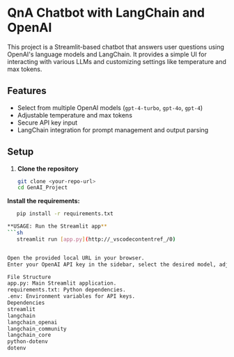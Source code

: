 # QnA Chatbot with LangChain and OpenAI

This project is a Streamlit-based chatbot that answers user questions using OpenAI's language models and LangChain. It provides a simple UI for interacting with various LLMs and customizing settings like temperature and max tokens.

## Features

- Select from multiple OpenAI models (`gpt-4-turbo`, `gpt-4o`, `gpt-4`)
- Adjustable temperature and max tokens
- Secure API key input
- LangChain integration for prompt management and output parsing

## Setup

1. **Clone the repository**  
   ```sh
   git clone <your-repo-url>
   cd GenAI_Project

**Install the requirements:**
```sh
   pip install -r requirements.txt

**USAGE: Run the Streamlit app**
```sh
   streamlit run [app.py](http://_vscodecontentref_/0)


Open the provided local URL in your browser.
Enter your OpenAI API key in the sidebar, select the desired model, adjust settings, and ask questions.

File Structure
app.py: Main Streamlit application.
requirements.txt: Python dependencies.
.env: Environment variables for API keys.
Dependencies
streamlit
langchain
langchain_openai
langchain_community
langchain_core
python-dotenv
dotenv
